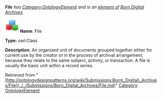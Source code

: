 ___File__ has [Category:OntologyElement](../../Category/OntologyElement.md "Category:OntologyElement") and is an [element of](../../Property/ElementOf.md "Property:ElementOf") [Born Digital Archives](../../Submissions/Born_Digital_Archives.md "Submissions:Born Digital Archives")_


  




[![Class](../../images/thumb/2/27/Class.gif/45px-Class.gif)](../../Image/Class.gif.md "Class")
__Name__: File 


__Type:__ owl:Class 


__Description__: An organized unit of documents grouped together either for current use by the creator or in the process of archival arrangement, because they relate to the same subject, activity, or transaction. A file is usually the basic unit within a record series. 





Retrieved from "[http://ontologydesignpatterns.org/wiki/Submissions:Born\_Digital\_Archives/File](../../Submissions/Born_Digital_Archives/File.md)"
 [Category](http://ontologydesignpatterns.org/wiki/Special:Categories "Special:Categories"): [OntologyElement](../../Category/OntologyElement.md "Category:OntologyElement")